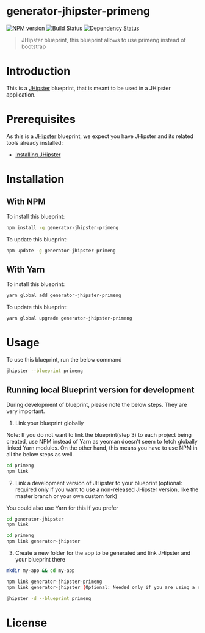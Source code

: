 # generator-jhipster-primeng
[![NPM version][npm-image]][npm-url] [![Build Status][travis-image]][travis-url] [![Dependency Status][daviddm-image]][daviddm-url]
> JHipster blueprint, this blueprint allows to use primeng instead of bootstrap

# Introduction

This is a [JHipster](https://www.jhipster.tech/) blueprint, that is meant to be used in a JHipster application.

# Prerequisites

As this is a [JHipster](https://www.jhipster.tech/) blueprint, we expect you have JHipster and its related tools already installed:

- [Installing JHipster](https://www.jhipster.tech/installation/)

# Installation

## With NPM

To install this blueprint:

```bash
npm install -g generator-jhipster-primeng
```

To update this blueprint:

```bash
npm update -g generator-jhipster-primeng
```

## With Yarn

To install this blueprint:

```bash
yarn global add generator-jhipster-primeng
```

To update this blueprint:

```bash
yarn global upgrade generator-jhipster-primeng
```

# Usage

To use this blueprint, run the below command

```bash
jhipster --blueprint primeng
```


## Running local Blueprint version for development

During development of blueprint, please note the below steps. They are very important.

1. Link your blueprint globally 

Note: If you do not want to link the blueprint(step 3) to each project being created, use NPM instead of Yarn as yeoman doesn't seem to fetch globally linked Yarn modules. On the other hand, this means you have to use NPM in all the below steps as well.

```bash
cd primeng
npm link
```

2. Link a development version of JHipster to your blueprint (optional: required only if you want to use a non-released JHipster version, like the master branch or your own custom fork)

You could also use Yarn for this if you prefer

```bash
cd generator-jhipster
npm link

cd primeng
npm link generator-jhipster
```

3. Create a new folder for the app to be generated and link JHipster and your blueprint there

```bash
mkdir my-app && cd my-app

npm link generator-jhipster-primeng
npm link generator-jhipster (Optional: Needed only if you are using a non-released JHipster version)

jhipster -d --blueprint primeng

```

# License



[npm-image]: https://img.shields.io/npm/v/generator-jhipster-primeng.svg
[npm-url]: https://npmjs.org/package/generator-jhipster-primeng
[travis-image]: https://travis-ci.org/yelhouti/generator-jhipster-primeng.svg?branch=master
[travis-url]: https://travis-ci.org/yelhouti/generator-jhipster-primeng
[daviddm-image]: https://david-dm.org/yelhouti/generator-jhipster-primeng.svg?theme=shields.io
[daviddm-url]: https://david-dm.org/yelhouti/generator-jhipster-primeng
